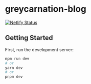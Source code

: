 # greycarnation-blog
[![Netlify Status](https://api.netlify.com/api/v1/badges/605b2c73-8349-4bc0-a251-55bd8d9e5d24/deploy-status)](https://app.netlify.com/sites/greycarnation/deploys)
## Getting Started

First, run the development server:

```bash
npm run dev
# or
yarn dev
# or
pnpm dev
```

